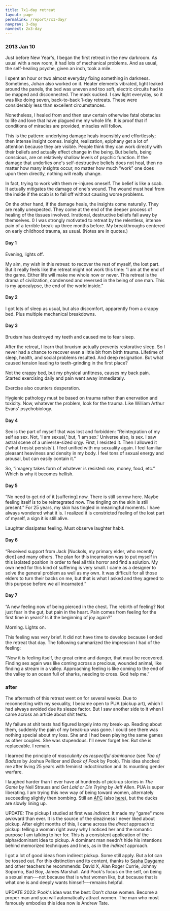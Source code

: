 ```yaml
---
title: 7x1-day retreat
layout: page
permalink: /report/7x1-day/
navprev: 3-day
navnext: 2x3-day
---
```


### 2013 Jan 10

Just before New Year's, I began the first retreat in the new darkroom. As usual with a new room, it had lots of mechanical problems. And as usual, the self-healing psyche, given an inch, took a mile.

I spent an hour or two almost everyday fixing something in darkness. Sometimes, Johan also worked on it. Heater elements vibrated, light leaked around the panels, the bed was uneven and too soft, electric circuits had to be mapped and disconnected. The mask sucked. I saw light everyday, so it was like doing seven, back-to-back 1-day retreats. These were considerably less than excellent circumstances.

Nonetheless, I healed from and then saw certain otherwise fatal obstacles to life and love that have plagued me my whole life. It is proof that if conditions of miracles are provided, miracles will follow.

This is the pattern: underlying damage heals insensibly and effortlessly; then intense insight comes. Insight, realization, epiphany get a lot of attention because they are visible. People think they can work directly with their beliefs and actually effect change in the being. But beliefs, being conscious, are on relatively shallow levels of psychic function. If the damage that underlies one's self-destructive beliefs does not heal, then no matter how many insights occur, no matter how much “work” one does upon them directly, nothing will really change.

In fact, trying to work with them re-injures oneself. The belief is like a scab. It actually mitigates the damage of one's wound. The wound must heal from the inside if the scab is to fall off without causing worse problems.

On the other hand, if the damage heals, the insights come naturally. They are really unexpected. They come at the end of the deeper process of healing of the tissues involved. Irrational, destructive beliefs fall away by themselves.
0
I was strongly motivated to retreat by the relentless, intense pain of a terrible break-up three months before. My breakthroughs centered on early childhood trauma, as usual. (Notes are in quotes.)

#### Day 1

Evening, lights off.

My aim, my wish in this retreat: to recover the rest of myself, the lost part. But it really feels like the retreat might not work this time: “I am at the end of the game. Either life will make me whole now or never. This retreat is the drama of civilization, condensed and reversed in the being of one man. This is my apocalypse, the end of the world inside.”

#### Day 2

I got lots of sleep as usual, but also discomfort, apparently from a crappy bed. Plus multiple mechanical breakdowns.

#### Day 3

Bruxism has destroyed my teeth and caused me to fear sleep. 

After the retreat, I learn that bruxism actually prevents restorative sleep. So I never had a chance to recover even a little bit from birth trauma. Lifetime of sleep, health, and social problems resulted. And deep resignation. But what caused tension leading to teeth-grinding in the first place?

Not the crappy bed, but my physical unfitness, causes my back pain. Started exercising daily and pain went away immediately.

Exercise also counters desperation.

Hygienic pathology must be based on trauma rather than enervation and toxicity. Now, whatever the problem, look for the trauma. Like William Arthur Evans' psychobiology.

#### Day 4

Sex is the part of myself that was lost and forbidden: “Reintegration of my self as sex. Not, 'I am sexual,' but, 'I am sex.' Universe also, is sex. I saw astral scene of a universe-sized orgy. First, I resisted it. Then I allowed it ('what I resist persists'). I feel unified with my sexuality again. I feel familiar pleasant heaviness and density in my body. I feel tons of sexual energy and arousal, but can easily contain it.”

So, “imagery takes form of whatever is resisted: sex, money, food, etc.” Which is why it becomes hellish.

#### Day 5

“No need to get rid of it [suffering] now. There is still sorrow here. Maybe feeling itself is to be reintegrated now. The tingling on the skin is still present.” For 25 years, my skin has tingled in meaningful moments. I have always wondered what it is. I realized it is constricted feeling of the lost part of myself, a sign it is still alive.

Laughter dissipates feeling. Must observe laughter habit.

#### Day 6

“Received support from Jack [Nuckols, my primary elder, who recently died] and many others. The plan for this incarnation was to put myself in this isolated position in order to feel all this horror and find a solution. My own need for this kind of suffering is very small. I came as a designer to solve the general problem as well as my own. It was difficult for all those elders to turn their backs on me, but that is what I asked and they agreed to this purpose before we all incarnated.”

#### Day 7

“A new feeling now of being pierced in the chest. The rebirth of feeling? Not just fear in the gut, but pain in the heart. Pain comes from feeling for the first time in years? Is it the beginning of joy again?”

Morning. Lights on.

This feeling was very brief. It did not have time to develop because I ended the retreat that day. The following summarized the impression I had of the feeling:

“Now it is feeling itself, the great crime and danger, that must be recovered. Finding sex again was like coming across a precious, wounded animal, like finding a stream in a valley. Approaching feeling is like coming to the end of the valley to an ocean full of sharks, needing to cross. God help me.”


### after

The aftermath of this retreat went on for several weeks. Due to reconnecting with my sexuality, I became open to PUA (pickup art), which I had always avoided due its sleaze factor. But I saw another side to it when I came across an article about shit tests. 

My failure at shit tests had figured largely into my break-up. Reading about them, suddenly the pain of my break-up was gone. I could see there was nothing special about my loss. She and I had been playing the same games as other couples. She was stupendous. I'll never forget her. But she is replaceable. I remain.

I learned the principle of _masculinity as respectful dominance_ (see _Tao of Badass_ by Joshua Pellicer and _Book of Pook_ by Pook). This idea shocked me after living 25 years with feminist indoctrination and its mounting gender warfare.

I laughed harder than I ever have at hundreds of pick-up stories in _The Game_ by Neil Strauss and _Get Laid or Die Trying_ by Jeff Allen. PUA is super liberating. I am trying this new way of being toward women, alternately succeeding slightly then bombing. Still an [AFC](https://puamore.com/wiki/afc/) (also [here](https://cdn.preterhuman.net/texts/sex/Technique/Seduction/seductionlibrary/afc.html)), but the ducks are slowly lining up.

UPDATE: The pickup I studied at first was _indirect_. It made my "game" more awkward than ever. It is the source of the sleaziness I never liked about pickup. After eight months of this, I came across the _direct_ approach to pickup: telling a woman right away why I noticed her and the romantic purpose I am talking to her for. This is a consistent application of the alpha/dominant idea to pickup. A dominant man needn't hide his intentions behind memorized techniques and lines, as in the _indirect_ approach.

I got a lot of good ideas from indirect pickup. Some still apply. But a lot can be tossed out. For this distinction and its content, thanks to [Sasha Daygame](http://sashapua.com) and other teachers he recommends: David X, Alan Roger Currie, Johnny Soporno, Bad Boy, James Marshall. And Pook's focus on the self, on being a sexual man---not because that is what women like, but because that is what one is and deeply wants himself---remains helpful.

UPDATE 2023: Pook's idea was the best: Don't chase women. Become a proper man and you will automatically attract women. The man who most famously embodies this idea now is Andrew Tate.
